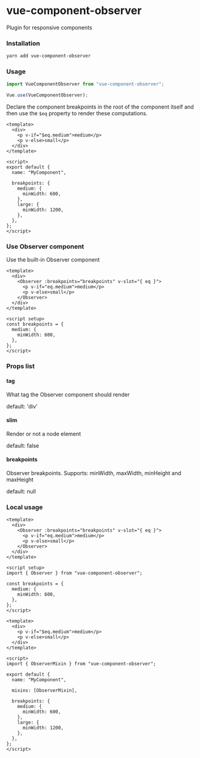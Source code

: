 # vue-component-observer

Plugin for responsive components

### Installation

```bash
yarn add vue-component-observer
```

### Usage

```js
import VueComponentObserver from "vue-component-observer";

Vue.use(VueComponentObserver);
```

Declare the component breakpoints in the root of the component itself and then use the `$eq` property to render these computations.

```vue
<template>
  <div>
    <p v-if="$eq.medium">medium</p>
    <p v-else>small</p>
  </div>
</template>

<script>
export default {
  name: "MyComponent",
  
  breakpoints: {
    medium: {
      minWidth: 600,
    },
    large: {
      minWidth: 1200,
    },
  },
};
</script>
```

### Use Observer component

Use the built-in Observer component

```vue
<template>
  <div>
    <Observer :breakpoints="breakpoints" v-slot="{ eq }">
      <p v-if="eq.medium">medium</p>
      <p v-else>small</p>
    </Observer>
  </div>
</template>

<script setup>
const breakpoints = {
  medium: {
    minWidth: 600,
  },
};
</script>
```

### Props list

#### tag
What tag the Observer component should render

default: 'div'

#### slim
Render or not a node element

default: false


#### breakpoints
Observer breakpoints. Supports: minWidth, maxWidth, minHeight and maxHeight 

default: null


### Local usage

```vue
<template>
  <div>
    <Observer :breakpoints="breakpoints" v-slot="{ eq }">
      <p v-if="eq.medium">medium</p>
      <p v-else>small</p>
    </Observer>
  </div>
</template>

<script setup>
import { Observer } from "vue-component-observer";

const breakpoints = {
  medium: {
    minWidth: 600,
  },
};
</script>
```

```vue
<template>
  <div>
    <p v-if="$eq.medium">medium</p>
    <p v-else>small</p>
  </div>
</template>

<script>
import { ObserverMixin } from "vue-component-observer";

export default {
  name: "MyComponent",

  mixins: [ObserverMixin],

  breakpoints: {
    medium: {
      minWidth: 600,
    },
    large: {
      minWidth: 1200,
    },
  },
};
</script>
```
